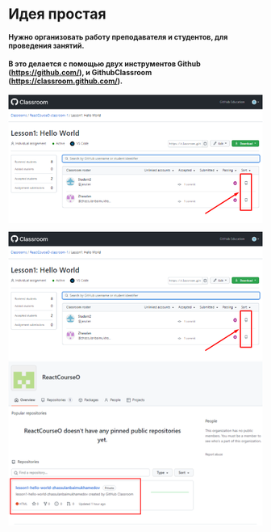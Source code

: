 # Идея простая
#### Нужно организовать работу преподавателя и студентов, для проведения занятий. 
#### B это делается с помощью двух инструментов Github (https://github.com/), и GithubClassroom (https://classroom.github.com/).

![](1.png)

![alt-text-1](1.png "title-1") ![alt-text-2](2.png "title-2")
